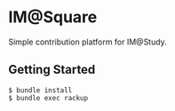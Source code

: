 IM@Square
=====

Simple contribution platform for IM@Study.

## Getting Started

```
$ bundle install
$ bundle exec rackup
```
